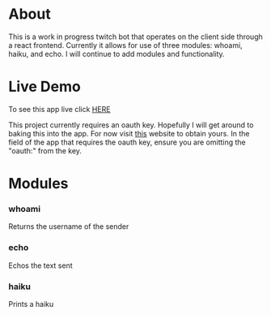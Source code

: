 About
======
This is a work in progress twitch bot that operates on the client side through a react frontend. Currently it allows for use of three modules: whoami, haiku, and echo. I will continue to add modules and functionality. 


Live Demo
======

To see this app live click [HERE](https://stupid-simple-twitch-bot.herokuapp.com/)

This project currently requires an oauth key. Hopefully I will get around to baking this into the app. For now visit [this](https://twitchapps.com/tmi) website to obtain yours. In the field of the app that requires the oauth key, ensure you are omitting the "oauth:" from the key. 


Modules
======

### whoami
Returns the username of the sender

### echo
Echos the text sent

### haiku
Prints a haiku
